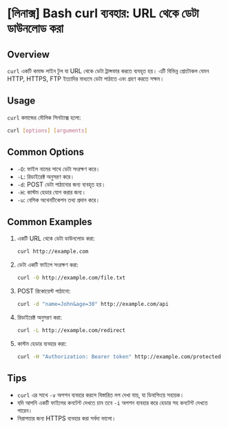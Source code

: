 # [লিনাক্স] Bash curl ব্যবহার: URL থেকে ডেটা ডাউনলোড করা

## Overview
`curl` একটি কমান্ড লাইন টুল যা URL থেকে ডেটা ট্রান্সফার করতে ব্যবহৃত হয়। এটি বিভিন্ন প্রোটোকল যেমন HTTP, HTTPS, FTP ইত্যাদির মাধ্যমে ডেটা পাঠাতে এবং গ্রহণ করতে সক্ষম।

## Usage
`curl` কমান্ডের মৌলিক সিনট্যাক্স হলো:

```bash
curl [options] [arguments]
```

## Common Options
- `-O`: ফাইল নামের সাথে ডেটা সংরক্ষণ করে।
- `-L`: রিডাইরেক্ট অনুসরণ করে।
- `-d`: POST ডেটা পাঠানোর জন্য ব্যবহৃত হয়।
- `-H`: কাস্টম হেডার যোগ করার জন্য।
- `-u`: বেসিক অথেনটিকেশন তথ্য প্রদান করে।

## Common Examples
1. একটি URL থেকে ডেটা ডাউনলোড করা:
   ```bash
   curl http://example.com
   ```

2. ডেটা একটি ফাইলে সংরক্ষণ করা:
   ```bash
   curl -O http://example.com/file.txt
   ```

3. POST রিকোয়েস্ট পাঠানো:
   ```bash
   curl -d "name=John&age=30" http://example.com/api
   ```

4. রিডাইরেক্ট অনুসরণ করা:
   ```bash
   curl -L http://example.com/redirect
   ```

5. কাস্টম হেডার ব্যবহার করা:
   ```bash
   curl -H "Authorization: Bearer token" http://example.com/protected
   ```

## Tips
- `curl` এর সাথে `-v` অপশন ব্যবহার করলে বিস্তারিত লগ দেখা যায়, যা ডিবাগিংয়ে সহায়ক।
- যদি আপনি একটি ফাইলের কনটেন্ট দেখতে চান তবে `-i` অপশন ব্যবহার করে হেডার সহ কনটেন্ট দেখতে পারেন।
- নিরাপত্তার জন্য HTTPS ব্যবহার করা সর্বদা ভালো।